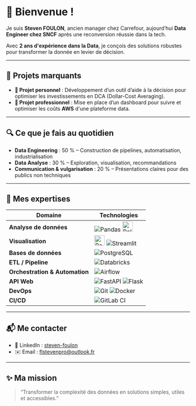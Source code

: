 # 👋 Bienvenue !

Je suis **Steven FOULON**, ancien manager chez Carrefour, aujourd’hui **Data Engineer chez SNCF** après une reconversion réussie dans la tech.

Avec **2 ans d'expérience dans la Data**, je conçois des solutions robustes pour transformer la donnée en levier de décision.

---

## 🚀 Projets marquants

* **🧠 Projet personnel** : Développement d’un outil d’aide à la décision pour optimiser les investissements en DCA (Dollar-Cost Averaging).
* **💼 Projet professionnel** : Mise en place d’un dashboard pour suivre et optimiser les coûts **AWS** d'une plateforme data.

---

## 🔍 Ce que je fais au quotidien

* **Data Engineering** : 50 % – Construction de pipelines, automatisation, industrialisation
* **Data Analyse** : 30 % – Exploration, visualisation, recommandations
* **Communication & vulgarisation** : 20 % – Présentations claires pour des publics non techniques

---

## 🧰 Mes expertises

| Domaine                        | Technologies                                                                                                                                                                                                                            |
| ------------------------------ | --------------------------------------------------------------------------------------------------------------------------------------------------------------------------------------------------------------------------------------- |
| **Analyse de données**         | ![Pandas](https://img.shields.io/badge/Pandas-150458.svg?style=for-the-badge\&logo=pandas\&logoColor=white) <img src="https://raw.githubusercontent.com/pola-rs/polars-static/main/docs/polars.svg" alt="Polars" height="28"/> |
| **Visualisation**              | <img src="https://img.icons8.com/color/48/000000/power-bi.png" alt="Power BI" height="28"/> ![Streamlit](https://img.shields.io/badge/Streamlit-FF4B4B.svg?style=for-the-badge\&logo=streamlit\&logoColor=white) |
| **Bases de données**           | ![PostgreSQL](https://img.shields.io/badge/PostgreSQL-336791.svg?style=for-the-badge\&logo=postgresql\&logoColor=white)                                                                                                                 |
| **ETL / Pipeline**             | ![Databricks](https://img.shields.io/badge/Databricks-EF3E42.svg?style=for-the-badge\&logo=databricks\&logoColor=white)                                                                                                                 |
| **Orchestration & Automation** | ![Airflow](https://img.shields.io/badge/Airflow-017CEE.svg?style=for-the-badge\&logo=apache-airflow\&logoColor=white)                                                                                                                   |
| **API Web**                    | ![FastAPI](https://img.shields.io/badge/FastAPI-05998B.svg?style=for-the-badge\&logo=fastapi\&logoColor=white) ![Flask](https://img.shields.io/badge/Flask_API-000000.svg?style=for-the-badge\&logo=flask\&logoColor=white)             |
| **DevOps**                     | ![Git](https://img.shields.io/badge/Git-F05032.svg?style=for-the-badge\&logo=git\&logoColor=white) ![Docker](https://img.shields.io/badge/Docker-2496ED.svg?style=for-the-badge\&logo=docker\&logoColor=white)                          |
| **CI/CD**                      | ![GitLab CI](https://img.shields.io/badge/GitLab_CI-FC6D26.svg?style=for-the-badge\&logo=gitlab\&logoColor=white)                                                                                                                       |

---

## 📬 Me contacter

* 💼 LinkedIn : [steven-foulon](https://www.linkedin.com/in/steven-foulon-69332514378921788486211/)
* ✉️ Email : [flstevenpro@outlook.fr](mailto:flstevenpro@outlook.fr)

---

## ✨ Ma mission

> “Transformer la complexité des données en solutions simples, utiles et accessibles.”
